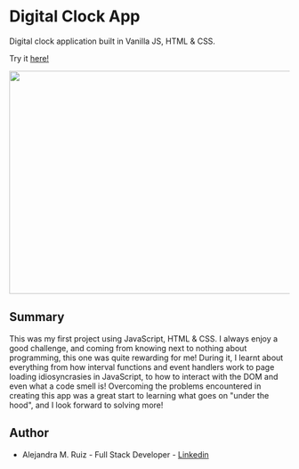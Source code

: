 # Digital Clock App

Digital clock application built in Vanilla JS, HTML & CSS. 

Try it [here!](https://alejandramruiz.github.io/digital-clock/)

<image src ="digital-clock-image.png" width="750" height="400" >

## Summary
This was my first project using JavaScript, HTML & CSS.  I always enjoy a good challenge, and coming from knowing next to nothing about programming, this one was quite rewarding for me!  During it, I learnt about everything from how interval functions and event handlers work to page loading idiosyncrasies in JavaScript, to how to interact with the DOM and even what a code smell is!  Overcoming the problems encountered in creating this app was a great start to learning what goes on "under the hood", and I look forward to solving more! 

## Author 
* Alejandra M. Ruiz - Full Stack Developer - [Linkedin](https://www.linkedin.com/in/alejandra-m-ruiz/)

